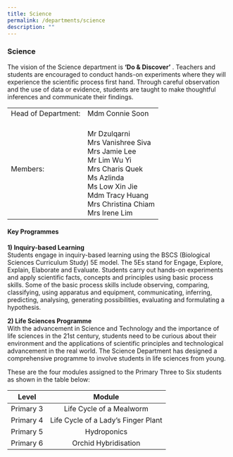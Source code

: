 ```yaml
---
title: Science
permalink: /departments/science
description: ""
---
```

### Science

The vision of the Science department is **‘Do & Discover’** . Teachers and students are encouraged to conduct hands-on experiments where they will experience the scientific process first hand. Through careful observation and the use of data or evidence, students are taught to make thoughtful inferences and communicate their findings.

|  	|  	|
|---	|---	|
| Head of Department: 	| Mdm Connie Soon 	|
| Members: 	| <br>Mr Dzulqarni<br>Mrs Vanishree Siva<br>Mrs Jamie Lee<br>Mr Lim Wu Yi<br>Mrs Charis Quek<br>Ms Azlinda<br>Ms Low Xin Jie<br>Mdm Tracy Huang<br>Mrs Christina Chiam<br>Mrs Irene Lim 	|

#### Key Programmes

**1) Inquiry-based Learning**<br>
Students engage in inquiry-based learning using the BSCS (Biological Sciences Curriculum Study) 5E model. The 5Es stand for Engage, Explore, Explain, Elaborate and Evaluate. Students carry out hands-on experiments and apply scientific facts, concepts and principles using basic process skills. Some of the basic process skills include observing, comparing, classifying, using apparatus and equipment, communicating, inferring, predicting, analysing, generating possibilities, evaluating and formulating a hypothesis.

  

**2) Life Sciences Programme**<br>
With the advancement in Science and Technology and the importance of life sciences in the 21st century, students need to be curious about their environment and the applications of scientific principles and technological advancement in the real world. The Science Department has designed a comprehensive programme to involve students in life sciences from young.

  

These are the four modules assigned to the Primary Three to Six students as shown in the table below:

| Level 	| Module 	|
|:---:	|:---:	|
| Primary 3 	| Life Cycle of a Mealworm 	|
| Primary 4 	| Life Cycle of a Lady’s Finger Plant 	|
| Primary 5 	| Hydroponics 	|
| Primary 6 	| Orchid Hybridisation 	|